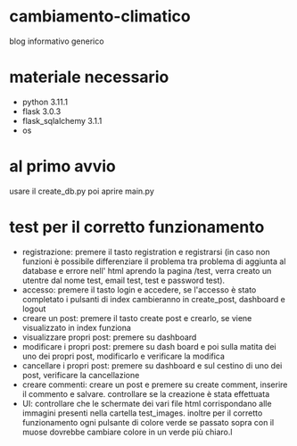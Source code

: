 # cambiamento-climatico
blog informativo generico

# materiale necessario
- python 3.11.1
- flask 3.0.3
- flask_sqlalchemy 3.1.1
- os
# al primo avvio
usare il create_db.py
poi aprire main.py

# test per il corretto funzionamento

- registrazione: premere il tasto registration e registrarsi (in caso non funzioni è possibile differenziare il problema tra problema di aggiunta al database e errore nell' html aprendo la pagina /test, verra creato un utentre dal nome test, email test, test e password test).
- accesso: premere il tasto login e accedere, se l'accesso è stato completato i pulsanti di index cambieranno in create_post, dashboard e logout
- creare un post: premere il tasto create post e crearlo, se viene visualizzato in index funziona
- visualizzare propri post: premere su dashboard
- modificare i propri post: premere su dash board e poi sulla matita dei uno dei propri post, modificarlo e verificare la modifica
- cancellare i propri post: premere su dashboard e sul cestino di uno dei post, verificare la cancellazione
- creare commenti: creare un post e premere su create comment, inserire il commento e salvare. controllare se la creazione è stata effettuata
- UI: controllare che le schermate dei vari file html corrispondano alle immagini presenti nella cartella test_images. inoltre per il corretto funzionamento ogni pulsante di colore verde se passato sopra con il muose dovrebbe cambiare colore in un verde più chiaro.l
